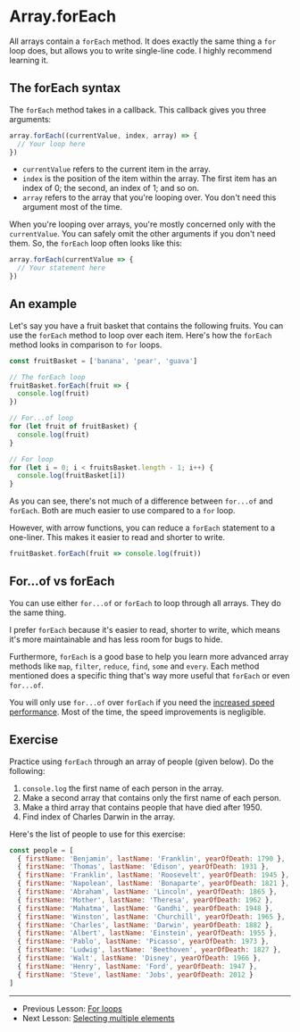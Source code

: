 # Array.forEach

All arrays contain a `forEach` method. It does exactly the same thing a `for` loop does, but allows you to write single-line code. I highly recommend learning it.

## The forEach syntax

The `forEach` method takes in a callback. This callback gives you three arguments:

```js
array.forEach((currentValue, index, array) => {
  // Your loop here
})
```

- `currentValue` refers to the current item in the array.
- `index` is the position of the item within the array. The first item has an index of 0; the second, an index of 1; and so on.
- `array` refers to the array that you're looping over. You don't need this argument most of the time.

When you're looping over arrays, you're mostly concerned only with the `currentValue`. You can safely omit the other arguments if you don't need them. So, the `forEach` loop often looks like this:

```js
array.forEach(currentValue => {
  // Your statement here
})
```

## An example

Let's say you have a fruit basket that contains the following fruits. You can use the `forEach` method to loop over each item. Here's how the `forEach` method looks in comparison to `for` loops.

```js
const fruitBasket = ['banana', 'pear', 'guava']

// The forEach loop
fruitBasket.forEach(fruit => {
  console.log(fruit)
})

// For...of loop
for (let fruit of fruitBasket) {
  console.log(fruit)
}

// For loop
for (let i = 0; i < fruitsBasket.length - 1; i++) {
  console.log(fruitBasket[i])
}
```

As you can see, there's not much of a difference between `for...of` and `forEach`. Both are much easier to use compared to a `for` loop.

However, with arrow functions, you can reduce a `forEach` statement to a one-liner. This makes it easier to read and shorter to write.

```js
fruitBasket.forEach(fruit => console.log(fruit))
```

## For...of vs forEach

You can use either `for...of` or `forEach` to loop through all arrays. They do the same thing.

I prefer `forEach` because it's easier to read, shorter to write, which means it's more maintainable and has less room for bugs to hide.

Furthermore, `forEach` is a good base to help you learn more advanced array methods like `map`, `filter`, `reduce`, `find`, `some` and `every`. Each method mentioned does a specific thing that's way more useful that `forEach` or even `for...of`.

You will only use `for...of` over `forEach` if you need the [increased speed performance](https://jsperf.com/for-vs-foreach/66). Most of the time, the speed improvements is negligible.

## Exercise

Practice using `forEach` through an array of people (given below). Do the following:

1. `console.log` the first name of each person in the array.
2. Make a second array that contains only the first name of each person.
3. Make a third array that contains people that have died after 1950.
4. Find index of Charles Darwin in the array.

Here's the list of people to use for this exercise:

```js
const people = [
  { firstName: 'Benjamin', lastName: 'Franklin', yearOfDeath: 1790 },
  { firstName: 'Thomas', lastName: 'Edison', yearOfDeath: 1931 },
  { firstName: 'Franklin', lastName: 'Roosevelt', yearOfDeath: 1945 },
  { firstName: 'Napolean', lastName: 'Bonaparte', yearOfDeath: 1821 },
  { firstName: 'Abraham', lastName: 'Lincoln', yearOfDeath: 1865 },
  { firstName: 'Mother', lastName: 'Theresa', yearOfDeath: 1962 },
  { firstName: 'Mahatma', lastName: 'Gandhi', yearOfDeath: 1948 },
  { firstName: 'Winston', lastName: 'Churchill', yearOfDeath: 1965 },
  { firstName: 'Charles', lastName: 'Darwin', yearOfDeath: 1882 },
  { firstName: 'Albert', lastName: 'Einstein', yearOfDeath: 1955 },
  { firstName: 'Pablo', lastName: 'Picasso', yearOfDeath: 1973 },
  { firstName: 'Ludwig', lastName: 'Beethoven', yearOfDeath: 1827 },
  { firstName: 'Walt', lastName: 'Disney', yearOfDeath: 1966 },
  { firstName: 'Henry', lastName: 'Ford', yearOfDeath: 1947 },
  { firstName: 'Steve', lastName: 'Jobs', yearOfDeath: 2012 }
]
```

---

- Previous Lesson: [For loops](02.for-loops.md)
- Next Lesson: [Selecting multiple elements](04.selecting-multiple-elements.md)